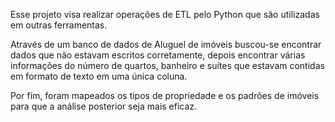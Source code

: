 Esse projeto visa realizar operações de ETL pelo Python que são utilizadas em outras ferramentas. 

Através de um banco de dados de Aluguel de imóveis buscou-se encontrar dados que não estavam escritos corretamente, depois encontrar várias informações do número de quartos, banheiro e suítes que estavam contidas em formato de texto em uma única coluna. 

Por fim, foram mapeados os tipos de propriedade e os padrões de imóveis para que a análise posterior seja mais eficaz. 
